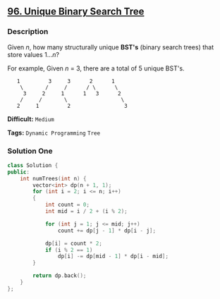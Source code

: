 ## [96. Unique Binary Search Tree](https://leetcode.com/problems/unique-binary-search-trees/description/)

### Description

Given _n_, how many structurally unique **BST's** (binary search trees) that store values 1..._n_?

For example,
Given _n_ = 3, there are a total of 5 unique BST's.

```
   1         3     3      2      1
    \       /     /      / \      \
     3     2     1      1   3      2
    /     /       \                 \
   2     1         2                 3
```

**Difficult:** `Medium`

**Tags:** `Dynamic Programming` `Tree`

### Solution One

```c++
class Solution {
public:
    int numTrees(int n) {
        vector<int> dp(n + 1, 1);
        for (int i = 2; i <= n; i++)
        {
            int count = 0;
            int mid = i / 2 + (i % 2);

            for (int j = 1; j <= mid; j++)
                count += dp[j - 1] * dp[i - j];

            dp[i] = count * 2;
            if (i % 2 == 1)
                dp[i] -= dp[mid - 1] * dp[i - mid];
        }

        return dp.back();
    }
};
```
